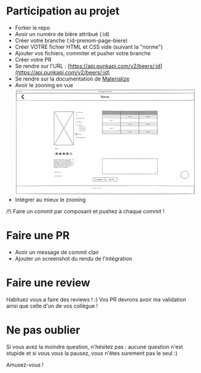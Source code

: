 # Participation au projet

- Forker le repo
- Avoir un numéro de bière attribué (:id)
- Créer votre branche (:id-prenom-page-biere)
- Créer VOTRE fichier HTML et CSS vide (suivant la "norme")
- Ajouter vos fichiers, commiter et pusher votre branche
- Créer votre PR
- Se rendre sur l'URL : [https://api.punkapi.com/v2/beers/:id](https://api.punkapi.com/v2/beers/:id)
- Se rendre sur la documentation de [Materialize](https://materializecss.com/)
- Avoir le zooning en vue ![catalogue-biere-zooning](catalogue-biere-zooning.png)
- Intégrer au mieux le zooning

/!\ Faire un commit par composant et pushez à chaque commit !

# Faire une PR

- Avoir un message de commit clair
- Ajouter un screenshot du rendu de l'intégration

# Faire une review

Habituez vous a faire des reviews ! :) Vos PR devrons avoir ma validation ainsi que celle d'un de vos collègue !

# Ne pas oublier

Si vous avez la moindre question, n'hésitez pas : aucune question n'est stupide et si vous vous la pausez, vous n'êtes surement pas le seul :)

Amusez-vous !

